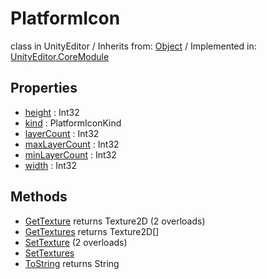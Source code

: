 # PlatformIcon
class in UnityEditor
 / Inherits from: <a href="https://docs.unity3d.com/6000.1/Documentation/ScriptReference/Object.html">Object</a> / Implemented in: <a href="https://docs.unity3d.com/6000.1/Documentation/ScriptReference/UnityEditor.CoreModule.html">UnityEditor.CoreModule</a>

## Properties
- <a href="https://docs.unity3d.com/6000.1/Documentation/ScriptReference/PlatformIcon-height.html">height</a> : Int32
- <a href="https://docs.unity3d.com/6000.1/Documentation/ScriptReference/PlatformIcon-kind.html">kind</a> : PlatformIconKind
- <a href="https://docs.unity3d.com/6000.1/Documentation/ScriptReference/PlatformIcon-layerCount.html">layerCount</a> : Int32
- <a href="https://docs.unity3d.com/6000.1/Documentation/ScriptReference/PlatformIcon-maxLayerCount.html">maxLayerCount</a> : Int32
- <a href="https://docs.unity3d.com/6000.1/Documentation/ScriptReference/PlatformIcon-minLayerCount.html">minLayerCount</a> : Int32
- <a href="https://docs.unity3d.com/6000.1/Documentation/ScriptReference/PlatformIcon-width.html">width</a> : Int32

## Methods
- <a href="https://docs.unity3d.com/6000.1/Documentation/ScriptReference/PlatformIcon.GetTexture.html">GetTexture</a> returns Texture2D (2 overloads)
- <a href="https://docs.unity3d.com/6000.1/Documentation/ScriptReference/PlatformIcon.GetTextures.html">GetTextures</a> returns Texture2D[]
- <a href="https://docs.unity3d.com/6000.1/Documentation/ScriptReference/PlatformIcon.SetTexture.html">SetTexture</a> (2 overloads)
- <a href="https://docs.unity3d.com/6000.1/Documentation/ScriptReference/PlatformIcon.SetTextures.html">SetTextures</a>
- <a href="https://docs.unity3d.com/6000.1/Documentation/ScriptReference/PlatformIcon.ToString.html">ToString</a> returns String
